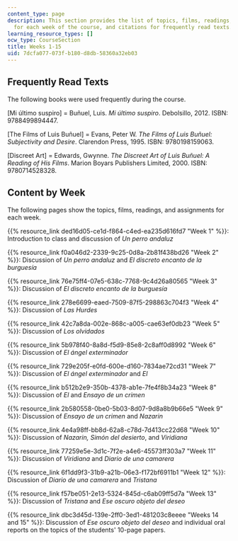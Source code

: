 ```yaml
---
content_type: page
description: This section provides the list of topics, films, readings, and assignments
  for each week of the course, and citations for frequently read texts.
learning_resource_types: []
ocw_type: CourseSection
title: Weeks 1-15
uid: 7dcfa077-073f-b180-d8db-58360a32eb03
---
```


Frequently Read Texts
---------------------

The following books were used frequently during the course.

\[Mi último suspiro\] = Buñuel, Luis. _Mi último suspiro_. Debolsillo, 2012. ISBN: 9788499894447.

\[The Films of Luis Buñuel\] = Evans, Peter W. _The Films of Luis Buñuel: Subjectivity and Desire_. Clarendon Press, 1995. ISBN: 9780198159063.

\[Discreet Art\] = Edwards, Gwynne. _The Discreet Art of Luis Buñuel: A Reading of His Films_. Marion Boyars Publishers Limited, 2000. ISBN: 9780714528328.

Content by Week
---------------

The following pages show the topics, films, readings, and assignments for each week. 

{{% resource_link ded16d05-ce1d-f864-c4ed-ea235d616fd7 "Week 1" %}}: Introduction to class and discussion of _Un perro andaluz_

{{% resource_link f0a046d2-2339-9c25-0d8a-2b81f438bd26 "Week 2" %}}: Discussion of _Un perro andaluz_ and _El discreto encanto de la burguesía_

{{% resource_link 76e75ff4-07e5-638c-7768-9c4d26a80565 "Week 3" %}}: Discussion of _El discreto encanto de la burguesía_

{{% resource_link 278e6699-eaed-7509-87f5-298863c704f3 "Week 4" %}}: Discussion of _Las Hurdes_

{{% resource_link 42c7a8da-002e-868c-a005-cae63ef0db23 "Week 5" %}}: Discussion of _Los olvidados_

{{% resource_link 5b978f40-8a8d-f5d9-85e8-2c8aff0d8992 "Week 6" %}}: Discussion of _El ángel exterminador_

{{% resource_link 729e205f-e0fd-600e-d160-7834ae72cd31 "Week 7" %}}: Discussion of _El ángel exterminador_ and _El_

{{% resource_link b512b2e9-350b-4378-ab1e-7fe4f8b34a23 "Week 8" %}}: Discussion of _El_ and _Ensayo de un crimen_

{{% resource_link 2b580558-0be0-5b03-8d07-9d8a8b9b66e5 "Week 9" %}}: Discussion of _Ensayo de un crimen_ and _Nazarin_

{{% resource_link 4e4a98ff-bb8d-62a8-c78d-7d413cc22d68 "Week 10" %}}: Discussion of _Nazarin, Simón del desierto_, and _Viridiana_ 

{{% resource_link 77259e5e-3d1c-7f2e-a4e6-45573ff303a7 "Week 11" %}}: Discussion of _Viridiana_ and _Diario de una camarera_

{{% resource_link 6f1dd9f3-31b9-a21b-06e3-f172bf6911b1 "Week 12" %}}: Discussion of _Diario de una camarera_ and _Tristana_

{{% resource_link f57be051-2e13-5324-845d-c6ab09ff5d7a "Week 13" %}}: Discussion of _Tristana_ and _Ese oscuro objeto del deseo_

{{% resource_link dbc3d45d-139e-2ff0-3ed1-481203c8eeee "Weeks 14 and 15" %}}: Discussion of _Ese oscuro objeto del deseo_ and individual oral reports on the topics of the students' 10-page papers.